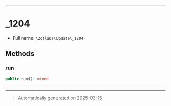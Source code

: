 ***

# _1204





* Full name: `\Zotlabs\Update\_1204`




## Methods


### run



```php
public run(): mixed
```












***


***
> Automatically generated on 2025-03-15
